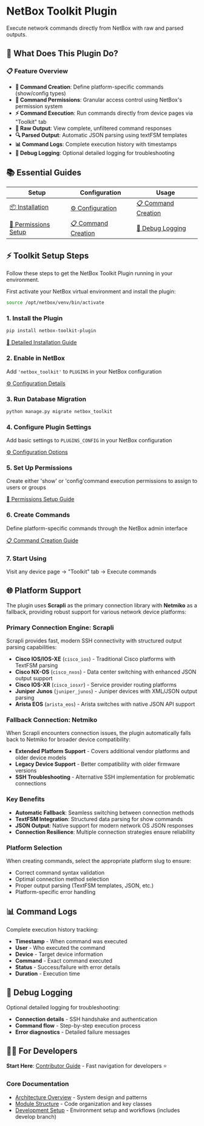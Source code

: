 # NetBox Toolkit Plugin

Execute network commands directly from NetBox with raw and parsed outputs.

## 🚀 What Does This Plugin Do?

### 📋 Feature Overview
- **🔧 Command Creation**: Define platform-specific commands (show/config types)
- **🔐 Command Permissions**: Granular access control using NetBox's permission system
- **⚡ Command Execution**: Run commands directly from device pages via "Toolkit" tab
- **📄 Raw Output**: View complete, unfiltered command responses
- **🔍 Parsed Output**: Automatic JSON parsing using textFSM templates
- **📊 Command Logs**: Complete execution history with timestamps
- **🐛 Debug Logging**: Optional detailed logging for troubleshooting

## 📚 Essential Guides

| Setup | Configuration | Usage |
|---|---|---|
| [📦 Installation](./user/installation.md) | [⚙️ Configuration](./user/configuration.md) | [📋 Command Creation](./user/command-creation.md) |
| [🔐 Permissions Setup](./user/permissions-setup-guide.md) | [📋 Command Creation](./user/command-creation.md) | [🐛 Debug Logging](./user/debug-logging.md) |


## ⚡ Toolkit Setup Steps

Follow these steps to get the NetBox Toolkit Plugin running in your environment.

First activate your NetBox virtual environment and install the plugin:

```bash
source /opt/netbox/venv/bin/activate
```

### 1. **Install the Plugin**
```bash
pip install netbox-toolkit-plugin
```

[📖 Detailed Installation Guide](./user/installation.md)

### 2. **Enable in NetBox**
Add `'netbox_toolkit'` to `PLUGINS` in your NetBox configuration

[⚙️ Configuration Details](./user/configuration.md)

### 3. **Run Database Migration**
```bash
python manage.py migrate netbox_toolkit
```

### 4. **Configure Plugin Settings**
Add basic settings to `PLUGINS_CONFIG` in your NetBox configuration

[⚙️ Configuration Options](./user/configuration.md)

### 5. **Set Up Permissions**
Create either 'show' or 'config'command execution permissions to assign to users or groups

[🔐 Permissions Setup Guide](./user/permissions-setup-guide.md)

### 6. **Create Commands**
Define platform-specific commands through the NetBox admin interface

[📋 Command Creation Guide](./user/command-creation.md)

### 7. **Start Using**
Visit any device page → "Toolkit" tab → Execute commands

## 🌐 Platform Support

The plugin uses **Scrapli** as the primary connection library with **Netmiko** as a fallback, providing robust support for various network device platforms:

### Primary Connection Engine: Scrapli
Scrapli provides fast, modern SSH connectivity with structured output parsing capabilities:

- **Cisco IOS/IOS-XE** (`cisco_ios`) - Traditional Cisco platforms with TextFSM parsing
- **Cisco NX-OS** (`cisco_nxos`) - Data center switching with enhanced JSON output support
- **Cisco IOS-XR** (`cisco_iosxr`) - Service provider routing platforms
- **Juniper Junos** (`juniper_junos`) - Juniper devices with XML/JSON output parsing
- **Arista EOS** (`arista_eos`) - Arista switches with native JSON API support

### Fallback Connection: Netmiko
When Scrapli encounters connection issues, the plugin automatically falls back to Netmiko for broader device compatibility:

- **Extended Platform Support** - Covers additional vendor platforms and older device models
- **Legacy Device Support** - Better compatibility with older firmware versions
- **SSH Troubleshooting** - Alternative SSH implementation for problematic connections

### Key Benefits
- **Automatic Fallback**: Seamless switching between connection methods
- **TextFSM Integration**: Structured data parsing for show commands
- **JSON Output**: Native support for modern network OS JSON responses
- **Connection Resilience**: Multiple connection strategies ensure reliability


### Platform Selection
When creating commands, select the appropriate platform slug to ensure:

- Correct command syntax validation
- Optimal connection method selection
- Proper output parsing (TextFSM templates, JSON, etc.)
- Platform-specific error handling

## 📊 Command Logs
Complete execution history tracking:

- **Timestamp** - When command was executed
- **User** - Who executed the command
- **Device** - Target device information
- **Command** - Exact command executed
- **Status** - Success/failure with error details
- **Duration** - Execution time

## 🐛 Debug Logging
Optional detailed logging for troubleshooting:

- **Connection details** - SSH handshake and authentication
- **Command flow** - Step-by-step execution process
- **Error diagnostics** - Detailed failure messages

## 👨‍💻 For Developers

**Start Here**: [Contributor Guide](./development/contributing.md) - Fast navigation for developers ⭐

### Core Documentation
- [Architecture Overview](./development/architecture.md) - System design and patterns
- [Module Structure](./development/module-structure.md) - Code organization and key classes
- [Development Setup](./development/setup.md) - Environment setup and workflows (includes develop branch)
